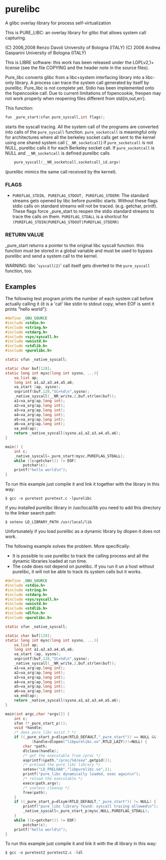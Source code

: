 # purelibc
A glibc overlay library for process self-virtualization

This is PURE\_LIBC: an overlay library for glibc that allows system call capturing.

(C) 2006,2008 Renzo Davoli University of Bologna (ITALY)
(C) 2006 Andrea Gasparini University of Bologna (ITALY)
 
This is LIBRE software: this work has been released under the LGPLv2,1+
license (see the file COPYING and the header note in the source files).

Pure\_libc converts glibc from a libc+system interfacing library into a 
libc-only library.
A process can trace the system call generated by itself by purelibc.
Pure\_libc is not complete yet. Stdio has been implemented onto the
fopencookie call. 
Due to current limitations of fopencookie, freopen may not work
properly when reopening files different from std{in,out,err}.

This function:
```C
fun _pure_start(sfun pure_syscall,int flags);
```
starts the syscall tracing.
All the system call of the programs are converted into calls of the
`pure_syscall` function.
`pure_socketcall` is meaningful only for architectures where 
all the berkeley socket calls get sent to the kernel using one shared
system call (`__NR_socketcall`)
if `pure_socketcall` is not NULL, purelibc calls it for each 
Berkeley socket call.
If `pure_socketcall` is NULL and  `__NR_socketcall` is defined purelibc calls 
```C
	pure_syscall(__NR_socketcall,socketcall_id,argv)
```
(purelibc mimics the same call received by the kernel).

### FLAGS
* `PUREFLAG_STDIN, PUREFLAG_STDOUT, PUREFLAG_STDERR`: 
The standard streams gets opened by libc before purelibc starts.
Without these flags stdio calls on standard streams will not be 
traced. (e.g. getchar, printf).
These flags force _pure_start to reopen the stdio standard streams to trace
the calls on them.
`PUREFLAG_STDALL` is a shortcut for 
`(PUREFLAG_STDIN|PUREFLAG_STDOUT|PUREFLAG_STDERR)`

### RETURN VALUE
_pure_start returns a pointer to the original libc syscall function.
this function must be stored in a global variable and must be used to 
bypass purelibc and send a system call to the kernel.

WARNING: libc '`syscall(2)`' call itself gets diverted to the `pure_syscall`
function, too.

## Examples
The following test program prints the number of each system call before actually calling it (it is a 'cat' like stdin to stdout copy, when EOF is sent it prints "hello world"):
```C
#define _GNU_SOURCE
#include <stdio.h>
#include <string.h>
#include <stdarg.h>
#include <sys/syscall.h>
#include <unistd.h>
#include <stdlib.h>
#include <purelibc.h>

static sfun _native_syscall;

static char buf[128];
static long int mysc(long int sysno, ...){
	va_list ap;
	long int a1,a2,a3,a4,a5,a6;
	va_start (ap, sysno);
	snprintf(buf,128,"SC=%d\n",sysno);
	_native_syscall(__NR_write,2,buf,strlen(buf));
	a1=va_arg(ap,long int);
	a2=va_arg(ap,long int);
	a3=va_arg(ap,long int);
	a4=va_arg(ap,long int);
	a5=va_arg(ap,long int);
	a6=va_arg(ap,long int);
	va_end(ap);
	return _native_syscall(sysno,a1,a2,a3,a4,a5,a6);
}

main() {
	int c;
	_native_syscall=_pure_start(mysc,PUREFLAG_STDALL);
	while ((c=getchar()) != EOF)
		putchar(c);
	printf("hello world\n");
}
```

To run this example just compile it and link it together with the library
in this way:
```
$ gcc -o puretest puretest.c -lpurelibc
```
if you installed purelibc library in /usr/local/lib you need to add this 
directory to the linker search path:
```
$ setenv LD_LIBRARY_PATH /usr/local/lib
```
Unfortunately if you load purelibc as a dynamic library by dlopen
it does not work.

The following example solves the problem.
More specifically:

* It is possible to use purelibc to track the calling process and all
the dynamic libraries loaded at run time.
* The code does not depend on purelibc. If you run it un a host without
purelibc, it will not be able to track its system calls but it works.

```C
#define _GNU_SOURCE
#include <stdio.h>
#include <string.h>
#include <stdarg.h>
#include <sys/syscall.h>
#include <unistd.h>
#include <stdlib.h>
#include <dlfcn.h>
#include <purelibc.h>

static sfun _native_syscall;

static char buf[128];
static long int mysc(long int sysno, ...){
	va_list ap;
	long int a1,a2,a3,a4,a5,a6;
	va_start (ap, sysno);
	snprintf(buf,128,"SC=%d\n",sysno);
	_native_syscall(__NR_write,2,buf,strlen(buf));
	a1=va_arg(ap,long int);
	a2=va_arg(ap,long int);
	a3=va_arg(ap,long int);
	a4=va_arg(ap,long int);
	a5=va_arg(ap,long int);
	a6=va_arg(ap,long int);
	va_end(ap);
	return _native_syscall(sysno,a1,a2,a3,a4,a5,a6);
}

main(int argc,char *argv[]) {
	int c;
	sfun (*_pure_start_p)();
	void *handle;
	/* does pure_libc exist ? */
	if ((_pure_start_p=dlsym(RTLD_DEFAULT,"_pure_start")) == NULL &&
			(handle=dlopen("libpurelibc.so",RTLD_LAZY))!=NULL) {
		char *path;
		dlclose(handle);
		/* get the executable from /proc */
		asprintf(&path,"/proc/%d/exe",getpid());
		/* preload the pure_libc library */
		setenv("LD_PRELOAD","libpurelibc.so",1);
		printf("pure_libc dynamically loaded, exec again\n");
		/* reload the executable */
		execv(path,argv);
		/* useless cleanup */
		free(path);
	}
	if ((_pure_start_p=dlsym(RTLD_DEFAULT,"_pure_start")) != NULL) {
		printf("pure_libc library found: syscall tracing allowed\n");
		_native_syscall=_pure_start_p(mysc,NULL,PUREFLAG_STDALL);
	}
	while ((c=getchar()) != EOF)
		putchar(c);
	printf("hello world\n");
}
```

To run this example just compile it and link it with the dl library
in this way:
```
$ gcc -o puretest2 puretest2.c -ldl
```
